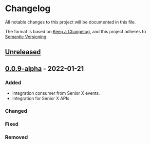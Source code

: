 # Changelog

All notable changes to this project will be documented in this file.

The format is based on [Keep a Changelog](https://keepachangelog.com/en/1.0.0/),
and this project adheres to [Semantic Versioning](https://semver.org/spec/v2.0.0.html).

## [Unreleased]

## [0.0.9-alpha] - 2022-01-21

### Added

-   Integration consumer from Senior X events.
-   Integration for Senior X APIs.

### Changed

### Fixed

### Removed

[Unreleased]: https://github.com/dev-senior-com-br/seniorx-http-camel-api/compare/0.0.9-alpha...HEAD

[0.0.9-alpha]: https://github.com/dev-senior-com-br/seniorx-http-camel-api/compare/7de5dd48b1c0351a7ab4ed53875a22deef17194a...0.0.9-alpha
